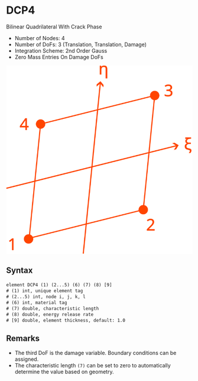 # DCP4

Bilinear Quadrilateral With Crack Phase

* Number of Nodes: 4
* Number of DoFs: 3 (Translation, Translation, Damage)
* Integration Scheme: 2nd Order Gauss
* Zero Mass Entries On Damage DoFs

![encoding](../../PIC/Q4.svg)

## Syntax

```
element DCP4 (1) (2...5) (6) (7) (8) [9]
# (1) int, unique element tag
# (2...5) int, node i, j, k, l
# (6) int, material tag
# (7) double, characteristic length
# (8) double, energy release rate
# [9] double, element thickness, default: 1.0
```

## Remarks

* The third DoF is the damage variable. Boundary conditions can be assigned.
* The characteristic length `(7)` can be set to zero to automatically determine the value based on geometry.
